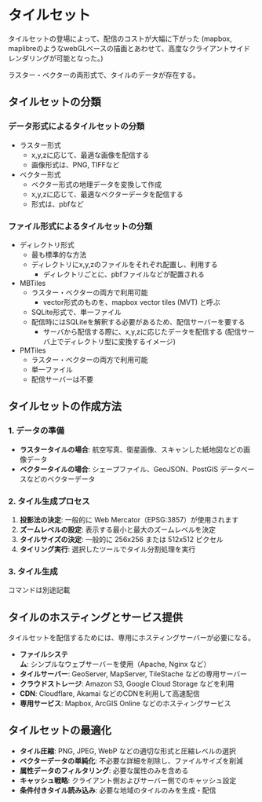 # タイルセット

タイルセットの登場によって、配信のコストが大幅に下がった (mapbox, maplibreのようなwebGLベースの描画とあわせて、高度なクライアントサイドレンダリングが可能となった。)

ラスター・ベクターの両形式で、タイルのデータが存在する。

## タイルセットの分類

### データ形式によるタイルセットの分類

- ラスター形式
  - x,y,zに応じて、最適な画像を配信する
  - 画像形式は、PNG, TIFFなど
- ベクター形式
  - ベクター形式の地理データを変換して作成
  - x,y,zに応じて、最適なベクターデータを配信する
  - 形式は、pbfなど

### ファイル形式によるタイルセットの分類

- ディレクトリ形式
  - 最も標準的な方法
  - ディレクトリにx,y,zのファイルをそれぞれ配置し、利用する
    - ディレクトリごとに、pbfファイルなどが配置される
- MBTiles
  - ラスター・ベクターの両方で利用可能
    - vector形式のものを、mapbox vector tiles (MVT) と呼ぶ
  - SQLite形式で、単一ファイル
  - 配信時にはSQLiteを解釈する必要があるため、配信サーバーを要する
    - サーバから配信する際に、x,y,zに応じたデータを配信する (配信サーバ上でディレクトリ型に変換するイメージ)
- PMTiles
  - ラスター・ベクターの両方で利用可能
  - 単一ファイル
  - 配信サーバーは不要

## タイルセットの作成方法

### 1. データの準備

- **ラスタータイルの場合**: 航空写真、衛星画像、スキャンした紙地図などの画像データ
- **ベクタータイルの場合**: シェープファイル、GeoJSON、PostGIS データベースなどのベクターデータ

### 2. タイル生成プロセス

1. **投影法の決定**: 一般的に Web Mercator（EPSG:3857）が使用されます
2. **ズームレベルの設定**: 表示する最小と最大のズームレベルを決定
3. **タイルサイズの決定**: 一般的に 256x256 または 512x512 ピクセル
4. **タイリング実行**: 選択したツールでタイル分割処理を実行

### 3. タイル生成

コマンドは別途記載

## タイルのホスティングとサービス提供

タイルセットを配信するためには、専用にホスティングサーバーが必要になる。

- **ファイルシステム**: シンプルなウェブサーバーを使用（Apache, Nginx など）
- **タイルサーバー**: GeoServer, MapServer, TileStache などの専用サーバー
- **クラウドストレージ**: Amazon S3, Google Cloud Storage などを利用
- **CDN**: Cloudflare, Akamai などのCDNを利用して高速配信
- **専用サービス**: Mapbox, ArcGIS Online などのホスティングサービス

## タイルセットの最適化

- **タイル圧縮**: PNG, JPEG, WebP などの適切な形式と圧縮レベルの選択
- **ベクターデータの単純化**: 不必要な詳細を削除し、ファイルサイズを削減
- **属性データのフィルタリング**: 必要な属性のみを含める
- **キャッシュ戦略**: クライアント側およびサーバー側でのキャッシュ設定
- **条件付きタイル読み込み**: 必要な地域のタイルのみを生成・配信
